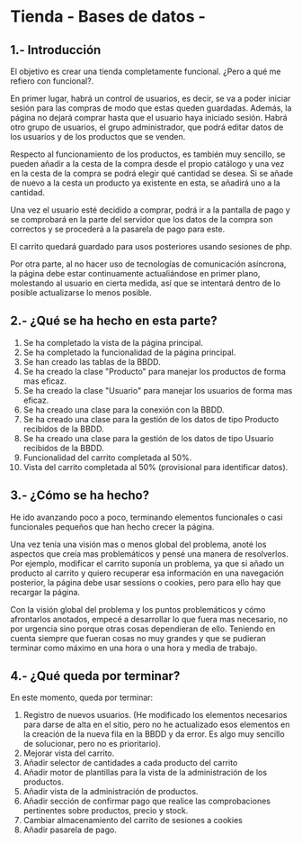 # Tienda - Bases de datos -
## 1.- Introducción
El objetivo es crear una tienda completamente funcional. ¿Pero a qué me refiero con funcional?. 

En primer lugar, habrá un control de usuarios, es decir, se va a poder iniciar sesión para las compras de modo que estas queden guardadas. Además, la página no dejará comprar hasta que el usuario haya iniciado sesión. Habrá otro grupo de usuarios, el grupo administrador, que podrá editar datos de los usuarios y de los productos que se venden.

Respecto al funcionamiento de los productos, es también muy sencillo, se pueden añadir a la cesta de la compra desde el propio catálogo y una vez en la cesta de la compra se podrá elegir qué cantidad se desea. Si se añade de nuevo a la cesta un producto ya existente en esta, se añadirá uno a la cantidad.

Una vez el usuario esté decidido a comprar, podrá ir a la pantalla de pago y se comprobará en la parte del servidor que los datos de la compra son correctos y se procederá a la pasarela de pago para este. 

El carrito quedará guardado para usos posteriores usando sesiones de php. 

Por otra parte, al no hacer uso de tecnologías de comunicación asíncrona, la página debe estar continuamente actualiándose en primer plano, molestando al usuario en cierta medida, así que se intentará dentro de lo posible actualizarse lo menos posible. 


## 2.- ¿Qué se ha hecho en esta parte?
1. Se ha completado la vista de la página principal.
2. Se ha completado la funcionalidad de la página principal. 
3. Se han creado las tablas de la BBDD.
4. Se ha creado la clase "Producto" para manejar los productos de forma mas eficaz.
5. Se ha creado la clase "Usuario" para manejar los usuarios de forma mas eficaz.
6. Se ha creado una clase para la conexión con la BBDD.
7. Se ha creado una clase para la gestión de los datos de tipo Producto recibidos de la BBDD.
8. Se ha creado una clase para la gestión de los datos de tipo Usuario recibidos de la BBDD.
9. Funcionalidad del carrito completada al 50%.
10. Vista del carrito completada al 50% (provisional para identificar datos).

## 3.- ¿Cómo se ha hecho?
He ido avanzando poco a poco, terminando elementos funcionales o casi funcionales pequeños que han hecho crecer la página. 

Una vez tenía una visión mas o menos global del problema, anoté los aspectos que creía mas problemáticos y pensé una manera de resolverlos. Por ejemplo, modificar el carrito suponía un problema, ya que si añado un producto al carrito y quiero recuperar esa información en una navegación posterior, la página debe usar sessions o cookies, pero para ello hay que recargar la página.

Con la visión global del problema y los puntos problemáticos y cómo afrontarlos anotados, empecé a desarrollar lo que fuera mas necesario, no por urgencia sino porque otras cosas dependieran de ello. Teniendo en cuenta siempre que fueran cosas no muy grandes y que se pudieran terminar como máximo en una hora o una hora y media de trabajo.


## 4.- ¿Qué queda por terminar?
En este momento, queda por terminar:

1. Registro de nuevos usuarios. (He modificado los elementos necesarios para darse de alta en el sitio, pero no he actualizado esos elementos en la creación de la nueva fila en la BBDD y da error. Es algo muy sencillo de solucionar, pero no es prioritario).
2. Mejorar vista del carrito.
3. Añadir selector de cantidades a cada producto del carrito
4. Añadir motor de plantillas para la vista de la administración de los productos.
5. Añadir vista de la administración de productos.
6. Añadir sección de confirmar pago que realice las comprobaciones pertinentes sobre productos, precio y stock.
7. Cambiar almacenamiento del carrito de sesiones a cookies
8. Añadir pasarela de pago. 

